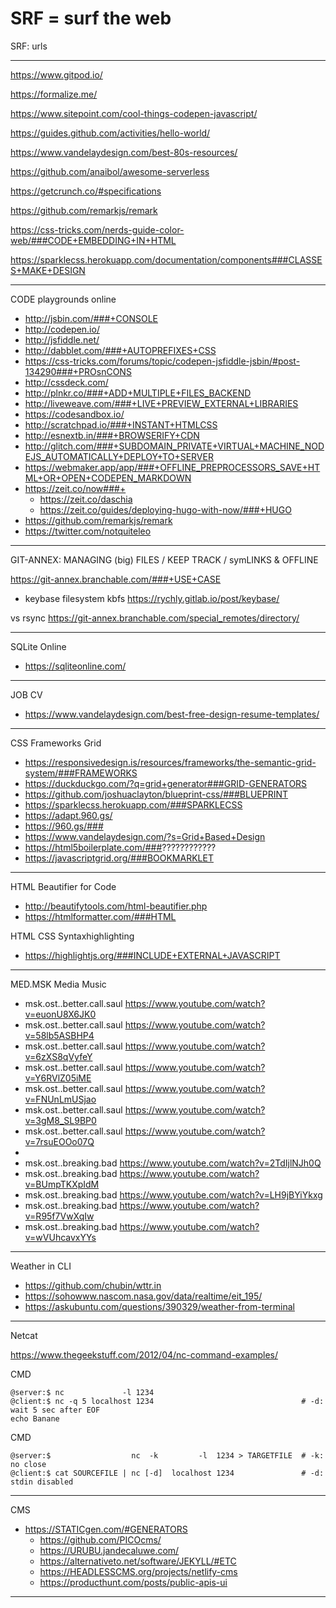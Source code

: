 # SRF = surf the web

SRF: urls

---

https://www.gitpod.io/

https://formalize.me/

https://www.sitepoint.com/cool-things-codepen-javascript/

https://guides.github.com/activities/hello-world/

https://www.vandelaydesign.com/best-80s-resources/

https://github.com/anaibol/awesome-serverless

https://getcrunch.co/#specifications

https://github.com/remarkjs/remark

https://css-tricks.com/nerds-guide-color-web/###CODE+EMBEDDING+IN+HTML

https://sparklecss.herokuapp.com/documentation/components###CLASSES+MAKE+DESIGN

------------------------------------------------------------------------

CODE playgrounds online 

- http://jsbin.com/###+CONSOLE
- http://codepen.io/
- http://jsfiddle.net/
- http://dabblet.com/###+AUTOPREFIXES+CSS
- https://css-tricks.com/forums/topic/codepen-jsfiddle-jsbin/#post-134290###+PROsnCONS
- http://cssdeck.com/
- http://plnkr.co/###+ADD+MULTIPLE+FILES_BACKEND
- http://liveweave.com/###+LIVE+PREVIEW_EXTERNAL+LIBRARIES
- https://codesandbox.io/
- http://scratchpad.io/###+INSTANT+HTMLCSS
- http://esnextb.in/###+BROWSERIFY+CDN
- http://glitch.com/###+SUBDOMAIN_PRIVATE+VIRTUAL+MACHINE_NODEJS_AUTOMATICALLY+DEPLOY+TO+SERVER
- https://webmaker.app/app/###+OFFLINE_PREPROCESSORS_SAVE+HTML+OR+OPEN+CODEPEN_MARKDOWN
- https://zeit.co/now###+
  - https://zeit.co/daschia
  - https://zeit.co/guides/deploying-hugo-with-now/###+HUGO
- https://github.com/remarkjs/remark
- https://twitter.com/notquiteleo

------------------------------------------------------------------------

GIT-ANNEX: MANAGING (big) FILES / KEEP TRACK / symLINKS & OFFLINE

https://git-annex.branchable.com/###+USE+CASE

+ keybase filesystem kbfs
https://rychly.gitlab.io/post/keybase/

vs rsync
https://git-annex.branchable.com/special_remotes/directory/

------------------------------------------------------------------------

SQLite Online

- https://sqliteonline.com/

------------------------------------------------------------------------

JOB CV

- https://www.vandelaydesign.com/best-free-design-resume-templates/

------------------------------------------------------------------------

CSS Frameworks Grid

- https://responsivedesign.is/resources/frameworks/the-semantic-grid-system/###FRAMEWORKS
- https://duckduckgo.com/?q=grid+generator###GRID-GENERATORS
- https://github.com/joshuaclayton/blueprint-css/###BLUEPRINT
- https://sparklecss.herokuapp.com/###SPARKLECSS
- https://adapt.960.gs/
- https://960.gs/###
- https://www.vandelaydesign.com/?s=Grid+Based+Design
- https://html5boilerplate.com/###????????????
- https://javascriptgrid.org/###BOOKMARKLET

------------------------------------------------------------------------

HTML Beautifier for Code

- http://beautifytools.com/html-beautifier.php
- https://htmlformatter.com/###HTML

HTML CSS Syntaxhighlighting

- https://highlightjs.org/###INCLUDE+EXTERNAL+JAVASCRIPT

------------------------------------------------------------------------

MED.MSK Media Music

- msk.ost..better.call.saul https://www.youtube.com/watch?v=euonU8X6JK0
- msk.ost..better.call.saul https://www.youtube.com/watch?v=58lb5ASBHP4
- msk.ost..better.call.saul https://www.youtube.com/watch?v=6zXS8qVyfeY
- msk.ost..better.call.saul https://www.youtube.com/watch?v=Y6RVlZ05iME
- msk.ost..better.call.saul https://www.youtube.com/watch?v=FNUnLmUSjao
- msk.ost..better.call.saul https://www.youtube.com/watch?v=3gM8_SL9BP0
- msk.ost..better.call.saul https://www.youtube.com/watch?v=7rsuEOOo07Q
- 
- msk.ost..breaking.bad https://www.youtube.com/watch?v=2TdIjlNJh0Q
- msk.ost..breaking.bad https://www.youtube.com/watch?v=BUmpTKXpIdM
- msk.ost..breaking.bad https://www.youtube.com/watch?v=LH9jBYiYkxg
- msk.ost..breaking.bad https://www.youtube.com/watch?v=R95f7VwXqIw
- msk.ost..breaking.bad https://www.youtube.com/watch?v=wVUhcavxYYs

------------------------------------------------------------------------

Weather in CLI

- https://github.com/chubin/wttr.in
- https://sohowww.nascom.nasa.gov/data/realtime/eit_195/
- https://askubuntu.com/questions/390329/weather-from-terminal

------------------------------------------------------------------------

Netcat  

https://www.thegeekstuff.com/2012/04/nc-command-examples/

CMD
```
@server:$ nc             -l 1234
@client:$ nc -q 5 localhost 1234                                 # -d: wait 5 sec after EOF
echo Banane
```
CMD
```
@server:$                  nc  -k         -l  1234 > TARGETFILE  # -k: no close
@client:$ cat SOURCEFILE | nc [-d]  localhost 1234               # -d: stdin disabled
```

------------------------------------------------------------------------

CMS

- https://STATICgen.com/#GENERATORS
	- https://github.com/PICOcms/
	- https://URUBU.jandecaluwe.com/
	- https://alternativeto.net/software/JEKYLL/#ETC
	- https://HEADLESSCMS.org/projects/netlify-cms
	- https://producthunt.com/posts/public-apis-ui

------------------------------------------------------------------------





